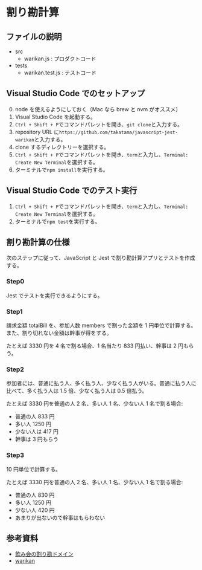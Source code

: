 # 割り勘計算

## ファイルの説明

- src
  - warikan.js : プロダクトコード
- tests
  - warikan.test.js : テストコード

## Visual Studio Code でのセットアップ

0. node を使えるようにしておく（Mac なら brew と nvm がオススメ）
1. Visual Studio Code を起動する。
2. `Ctrl + Shift + P`でコマンドパレットを開き、`git clone`と入力する。
3. repository URL に`https://github.com/takatama/javascript-jest-warikan`と入力する。
4. clone するディレクトリーを選択する。
5. `Ctrl + Shift + P`でコマンドパレットを開き、`term`と入力し、`Terminal: Create New Terminal`を選択する。
6. ターミナルで`npm install`を実行する。

## Visual Studio Code でのテスト実行

1. `Ctrl + Shift + P`でコマンドパレットを開き、`term`と入力し、`Terminal: Create New Terminal`を選択する。
2. ターミナルで`npm test`を実行する。

## 割り勘計算の仕様

次のステップに従って、JavaScript と Jest で割り勘計算アプリとテストを作成する。

### Step0

Jest でテストを実行できるようにする。

### Step1

請求金額 totalBill を、参加人数 members で割った金額を 1 円単位で計算する。また、割り切れない金額は幹事が得をする。

たとえば 3330 円を 4 名で割る場合、1 名当たり 833 円払い、幹事は 2 円もらう。

### Step2

参加者には、普通に払う人、多く払う人、少なく払う人がいる。普通に払う人に比べて、多く払う人は 1.5 倍、少なく払う人は 0.5 倍払う。

たとえば 3330 円を普通の人 2 名、多い人 1 名、少ない人 1 名で割る場合:

- 普通の人 833 円
- 多い人 1250 円
- 少ない人は 417 円
- 幹事は 3 円もらう

### Step3

10 円単位で計算する。

たとえば 3330 円を普通の人 2 名、多い人 1 名、少ない人 1 名で割る場合:

- 普通の人 830 円
- 多い人 1250 円
- 少ない人 420 円
- あまりが出ないので幹事はもらわない

## 参考資料

- [飲み会の割り勘ドメイン](https://github.com/j5ik2o/warikan-domain-java)
- [warikan](https://github.com/takatama/warikan)
